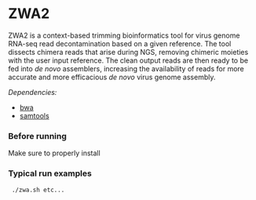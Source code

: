 # ZWA2
ZWA2 is a context-based trimming bioinformatics tool for virus genome RNA-seq read decontamination based on a given reference. The tool dissects chimera reads that arise during NGS, removing chimeric moieties with the user input reference. The clean output reads are then ready to be fed into _de novo_ assemblers, increasing the availability of reads for more accurate and more efficacious _de novo_ virus genome assembly.

_Dependencies:_
- [bwa](http://bio-bwa.sourceforge.net/)
- [samtools](http://www.htslib.org/)

### Before running
Make sure to properly install

### Typical run examples

` ./zwa.sh etc...`
